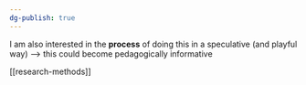 ```yaml
---
dg-publish: true
---
```

I am also interested in the **process** of doing this in a speculative (and playful way) —> this could become pedagogically informative

[[research-methods]]